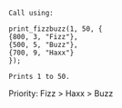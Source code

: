 
	Call using:

	print_fizzbuzz(1, 50, {
	{800, 3, "Fizz"},
	{500, 5, "Buzz"},
	{700, 9, "Haxx"}
	});

	Prints 1 to 50.

Priority:
Fizz > Haxx > Buzz
